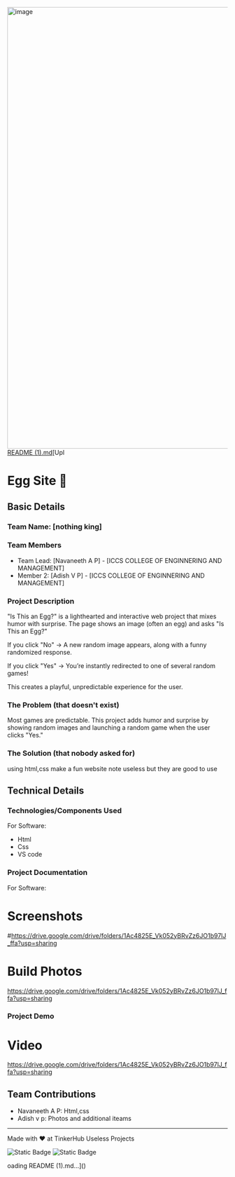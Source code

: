<img width="1920" height="1008" alt="image" src="https://github.com/user-attachments/assets/bb421a58-b795-4ef2-a164-e1acabe67695" />[README (1).md](https://github.com/user-attachments/files/21688018/README.1.md)[Upl



# Egg Site 🎯


## Basic Details
### Team Name: [nothing king]


### Team Members
- Team Lead: [Navaneeth A P] - [ICCS COLLEGE OF ENGINNERING AND MANAGEMENT]
- Member 2: [Adish V P] - [ICCS COLLEGE OF ENGINNERING AND MANAGEMENT]

### Project Description
"Is This an Egg?" is a lighthearted and interactive web project that mixes humor with surprise.
The page shows an image (often an egg) and asks "Is This an Egg?"

If you click "No" → A new random image appears, along with a funny randomized response.

If you click "Yes" → You’re instantly redirected to one of several random games!

This creates a playful, unpredictable experience for the user.

### The Problem (that doesn't exist)
Most games are predictable. This project adds humor and surprise by showing random images and launching a random game when the user clicks "Yes."

### The Solution (that nobody asked for)
using html,css make a fun website note useless but they are good to use

## Technical Details
### Technologies/Components Used
For Software:
- Html
- Css
- VS code

### Project Documentation
For Software:

# Screenshots
#https://drive.google.com/drive/folders/1Ac4825E_Vk052yBRvZz6JO1b97lJ_ffa?usp=sharing

# Build Photos
https://drive.google.com/drive/folders/1Ac4825E_Vk052yBRvZz6JO1b97lJ_ffa?usp=sharing


### Project Demo
# Video
https://drive.google.com/drive/folders/1Ac4825E_Vk052yBRvZz6JO1b97lJ_ffa?usp=sharing



## Team Contributions
- Navaneeth A P: Html,css
- Adish v p: Photos and additional iteams


---
Made with ❤️ at TinkerHub Useless Projects 

![Static Badge](https://img.shields.io/badge/TinkerHub-24?color=%23000000&link=https%3A%2F%2Fwww.tinkerhub.org%2F)
![Static Badge](https://img.shields.io/badge/UselessProjects--25-25?link=https%3A%2F%2Fwww.tinkerhub.org%2Fevents%2FQ2Q1TQKX6Q%2FUseless%2520Projects)


oading README (1).md…]()
